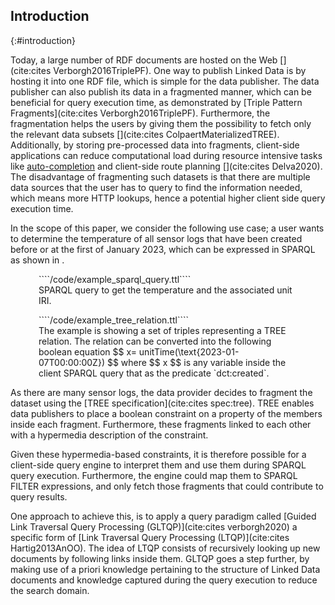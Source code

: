## Introduction
{:#introduction}

Today, a large number of RDF documents are hosted on the Web [](cite:cites Verborgh2016TriplePF).
One way to publish Linked Data is by hosting it into one RDF file,
which is simple for the data publisher.
The data publisher can also publish its data in a fragmented manner,
which can be beneficial for query execution time,
as demonstrated by [Triple Pattern Fragments](cite:cites Verborgh2016TriplePF).
Furthermore, the fragmentation helps the users by giving them the possibility to fetch only the relevant data subsets [](cite:cites ColpaertMaterializedTREE). 
Additionally, by storing pre-processed data into fragments, client-side applications can reduce computational load during resource intensive tasks like [auto-completion](https://tree.linkeddatafragments.org/demo/autocompletion/) and client-side route planning [](cite:cites Delva2020).
The disadvantage of fragmenting such datasets is that there are multiple data sources that the user
has to query to find the information needed, which means more HTTP lookups,
hence a potential higher client side query execution time. 

In the scope of this paper, we consider the following use case;
a user wants to determine the temperature of all sensor logs that have been created before or at the first of January 2023,
which can be expressed in SPARQL as shown in [](#example-sparql).

<div class="sidebysidecontainer">
<figure id="example-sparql" class="listing" style="padding-right: 5px; padding-left: 5px">
````/code/example_sparql_query.ttl````
<figcaption markdown="block">
SPARQL query to get the temperature and the associated unit IRI.
</figcaption>
</figure>

<figure id="TREE-relation-turtle-example" class="listing" style="padding-right: 5px; padding-left: 5px">
````/code/example_tree_relation.ttl````
<figcaption markdown="block">
The example is showing a set of triples representing a TREE relation. 
The relation can be converted into the following boolean equation 
$$ x= unitTime(\text{2023-01-07T00:00:00Z}) $$ 
where $$ x $$ is any variable inside the client SPARQL query that as the predicate `dct:created`.
</figcaption>
</figure>
</div>

As there are many sensor logs, the data provider decides
to fragment the dataset using the [TREE specification](cite:cites spec:tree).
TREE enables data publishers to place a boolean constraint on a property of the members inside each fragment.
Furthermore, these fragments linked to each other with a hypermedia description of the constraint.

Given these hypermedia-based constraints,
it is therefore possible for a client-side query engine
to interpret them and use them during SPARQL query execution.
Furthermore, the engine could map them to SPARQL FILTER expressions,
and only fetch those fragments that could contribute to query results.

One approach to achieve this, is to apply a query paradigm called
[Guided Link Traversal Query Processing (GLTQP)](cite:cites verborgh2020)
a specific form of [Link Traversal Query Processing (LTQP)](cite:cites Hartig2013AnOO).
The idea of LTQP consists of recursively looking up new documents
by following links inside them.
GLTQP goes a step further,
by making use of a priori knowledge pertaining to the structure of Linked Data documents and 
knowledge captured during the query execution to reduce the search domain.
